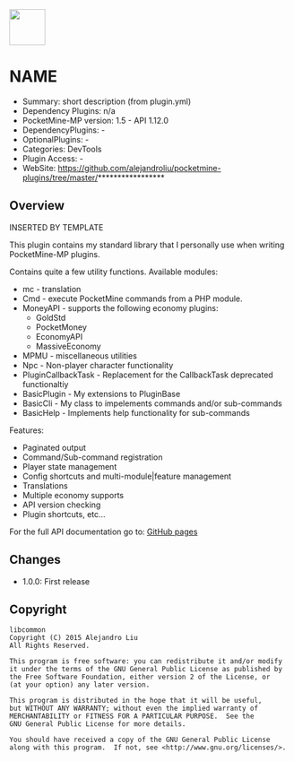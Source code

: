 <img src="https://raw.githubusercontent.com/alejandroliu/pocketmine-plugins/master/Media/common.png" style="width:64px;height:64px" width="64" height="64"/>

# NAME

* Summary: short description (from plugin.yml)
* Dependency Plugins: n/a
* PocketMine-MP version: 1.5 - API 1.12.0
* DependencyPlugins: -
* OptionalPlugins: -
* Categories: DevTools
* Plugin Access: -
* WebSite: https://github.com/alejandroliu/pocketmine-plugins/tree/master/*****************

## Overview

<!-- //php: $v_forum_thread = "http://forums.pocketmine.net/threads/xxxxxxxxxxxxxxxx"; -->
<!-- template: prologue.md -->
INSERTED BY TEMPLATE
<!-- template-end -->

This plugin contains my standard library that I personally use when
writing PocketMine-MP plugins.

Contains quite a few utility functions. Available modules:

* mc - translation
* Cmd - execute PocketMine commands from a PHP module.
* MoneyAPI - supports the following economy plugins:
  * GoldStd
  * PocketMoney
  * EconomyAPI
  * MassiveEconomy
* MPMU - miscellaneous utilities
* Npc - Non-player character functionality
* PluginCallbackTask - Replacement for the CallbackTask deprecated functionaltiy
* BasicPlugin - My extensions to PluginBase
* BasicCli - My class to impelements commands and/or sub-commands
* BasicHelp - Implements help functionality for sub-commands

Features:

* Paginated output
* Command/Sub-command registration
* Player state management
* Config shortcuts and multi-module|feature management
* Translations
* Multiple economy supports
* API version checking
* Plugin shortcuts, etc...

For the full API documentation go to: [GitHub pages](http://alejandroliu.github.io/pocketmine-plugins/libcommon/apidocs/index.html)

## Changes

* 1.0.0: First release

## Copyright

    libcommon
    Copyright (C) 2015 Alejandro Liu
    All Rights Reserved.

    This program is free software: you can redistribute it and/or modify
    it under the terms of the GNU General Public License as published by
    the Free Software Foundation, either version 2 of the License, or
    (at your option) any later version.

    This program is distributed in the hope that it will be useful,
    but WITHOUT ANY WARRANTY; without even the implied warranty of
    MERCHANTABILITY or FITNESS FOR A PARTICULAR PURPOSE.  See the
    GNU General Public License for more details.

    You should have received a copy of the GNU General Public License
    along with this program.  If not, see <http://www.gnu.org/licenses/>.
